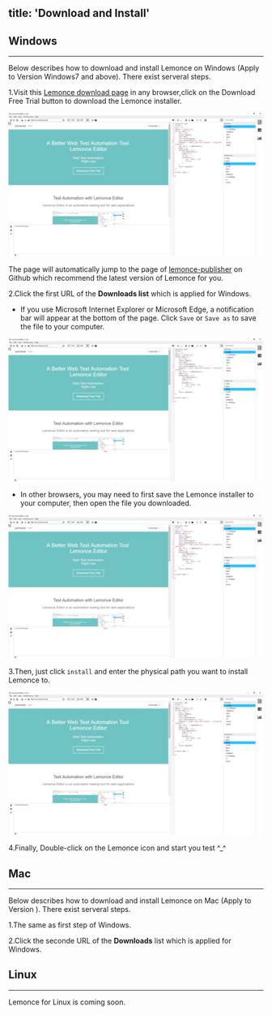 title: 'Download and Install'
---

## Windows
---

Below describes how to download and install Lemonce on Windows (Apply to Version Windows7 and above). There exist serveral steps.

1.Visit this [Lemonce download page](https://www.lemonce.com) in any browser,click on the <span class="button">Download Free Trial</span> button to download the Lemonce installer. 

![//Lemonce download page](themes/zz/source/images/eg.png)

The page will automatically jump to the page of [lemonce-publisher](https://github.com/lemonce/lemonce-publisher/releases) on Github which recommend the latest version of Lemonce for you. 

2.Click the first URL of the **Downloads list** which is applied for Windows.
- If you use Microsoft Internet Explorer or Microsoft Edge, a notification bar will appear at the bottom of the page. Click `Save` or `Save as` to save the file to your computer. 

![//Download from IE or Edge](themes/zz/source/images/eg.png)

- In other browsers, you may need to first save the Lemonce installer to your computer, then open the file you downloaded. 

![//Download from other browsers](themes/zz/source/images/eg.png)

3.Then, just click `install` and enter the physical path you want to install Lemonce to.

![//Download from other browsers](themes/zz/source/images/eg.png)

4.Finally, Double-click on the Lemonce icon and start you test ^_^
<br>

## Mac
---

Below describes how to download and install Lemonce on Mac (Apply to Version ). There exist serveral steps.

1.The same as first step of Windows.

2.Click the seconde URL of the **Downloads** list which is applied for Windows. 
<br>

## Linux
---

Lemonce for Linux is coming soon.


